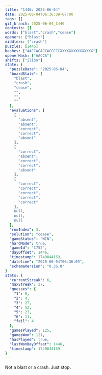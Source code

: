 ```yaml
---
title: "1446: 2025-06-04"
date: 2025-06-04T06:36:09-07:00
tags: []
git_branch: 2025-06-04_1446
contests: []
words: ["blast","crash","cease"]
openers: ["blast"]
middlers: ["crash"]
puzzles: [1446]
hashes: ["AACCACACCACCCCCXXXXXXXXXXXXXXX"]
openerHash: ["AACCA"]
shifts: ["ilibo"]
state: {
  "puzzleDate": "2025-06-04",
  "boardState": [
    "blast",
    "crash",
    "cease",
    "",
    "",
    ""
  ],
  "evaluations": [
    [
      "absent",
      "absent",
      "correct",
      "correct",
      "absent"
    ],
    [
      "correct",
      "absent",
      "correct",
      "correct",
      "absent"
    ],
    [
      "correct",
      "correct",
      "correct",
      "correct",
      "correct"
    ],
    null,
    null,
    null
  ],
  "rowIndex": 3,
  "solution": "cease",
  "gameStatus": "WIN",
  "hardMode": true,
  "gameId": "1752",
  "dayOffset": 1446,
  "timestamp": 1749044169,
  "datetime": "2025-06-04T06:36:09",
  "schemaVersion": "0.36.0"
}
stats: {
  "currentStreak": 6,
  "maxStreak": 37,
  "guesses": {
    "1": 0,
    "2": 4,
    "3": 27,
    "4": 52,
    "5": 27,
    "6": 11,
    "fail": 4
  },
  "gamesPlayed": 125,
  "gamesWon": 121,
  "hasPlayed": true,
  "lastWonDayOffset": 1446,
  "timestamp": 1749044169
}
---
```

Not a blast or a crash. Just stop. 
<!-- more -->
